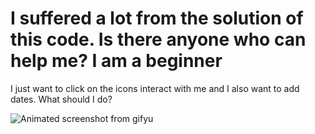# I suffered a lot from the solution of this code. Is there anyone who can help me? I am a beginner

I just want to click on the icons interact with me and I also want to add dates. What should I do?

![Animated screenshot from gifyu](https://s7.gifyu.com/images/2wSLrjvlOt.gif)